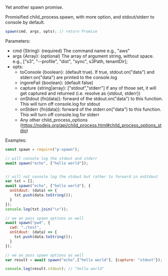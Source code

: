 
Yet another spawn promise.

Promisified child_process.spawn, with more option, and stdout/stderr to console by default. 

```js
spawn(cmd, args, opts); // return Promise
```

Parameters: 

- cmd {String}: (required) The command name e.g., "aws" 
- args {Array}: (optional) The array of argument string, without space. e.g., ["s3", "--profile", "dist", "sync", s3Path, tenantDir];
- opts:
  - toConsole {boolean}: (default true). If true, stdout.on("data") and stderr.on("data") are printed to the console.log
  - ingoreFail {boolean}: (default false)
  - capture {string|array}: ["stdout","stderr"] if any of those set, it will get captured and returned (i.e. resolve as {stdout, stderr})
  - onStdout {fn(data)}: forward of the stdout.on("data") to this function. This will turn off console.log for stdout
  - onStderr {fn(data)}: forward of the stderr.on("data") to this function. This will turn off console.log for stderr
  - Any other child_process_options (https://nodejs.org/api/child_process.html#child_process_options_stdio)

Examples:

```js
const spawn = require("p-spawn");

// will console log the stdout and stderr
await spawn("echo", ["hello world"]);


// will not console log the stdout but rather to forward in onStdout
var txt = [];
await spawn("echo", ["hello world"], {
  onStdout: (data) => {
    txt.push(data.toString());
  }
});
console.log(txt.join("\n"));

// we an pass spawn options as well
await spawn("pwd", {
  cwd: "./test",
  onStdout: (data) => {
    txt.push(data.toString());
  }
});

// we an pass spawn options as well
var result = await spawn("echo",["hello world"], {capture: "stdout"});

console.log(result.stdout); // "hello world"


```
